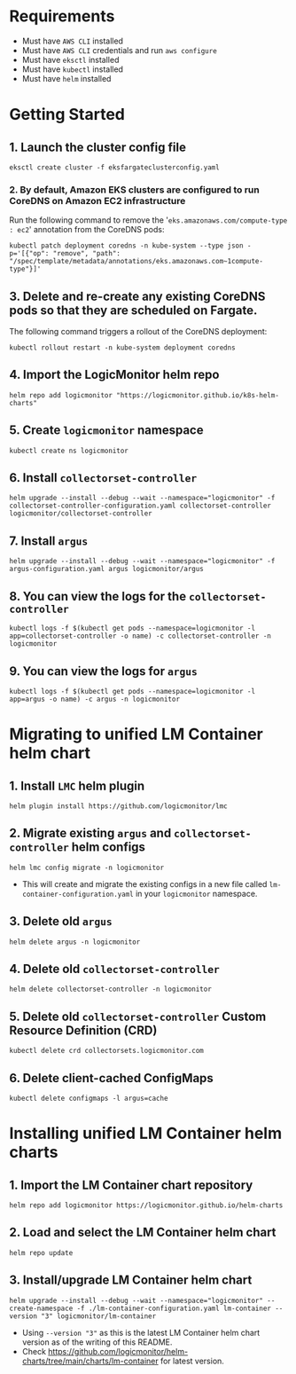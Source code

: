 # Requirements
- Must have `AWS CLI` installed
- Must have `AWS CLI` credentials and run `aws configure`
- Must have `eksctl` installed
- Must have `kubectl` installed
- Must have `helm` installed
# Getting Started

## 1. Launch the cluster config file
```
eksctl create cluster -f eksfargateclusterconfig.yaml
```

### 2. By default, Amazon EKS clusters are configured to run CoreDNS on Amazon EC2 infrastructure
Run the following command to remove the '`eks.amazonaws.com/compute-type : ec2`' annotation from the CoreDNS pods:
```
kubectl patch deployment coredns -n kube-system --type json -p='[{"op": "remove", "path": "/spec/template/metadata/annotations/eks.amazonaws.com~1compute-type"}]'
```

## 3. Delete and re-create any existing CoreDNS pods so that they are scheduled on Fargate. 
The following command triggers a rollout of the CoreDNS deployment:
```
kubectl rollout restart -n kube-system deployment coredns
```

## 4. Import the LogicMonitor helm repo
```
helm repo add logicmonitor "https://logicmonitor.github.io/k8s-helm-charts"
```

## 5. Create `logicmonitor` namespace
```
kubectl create ns logicmonitor
```

## 6. Install `collectorset-controller`
```
helm upgrade --install --debug --wait --namespace="logicmonitor" -f collectorset-controller-configuration.yaml collectorset-controller logicmonitor/collectorset-controller
```

## 7. Install `argus`
```
helm upgrade --install --debug --wait --namespace="logicmonitor" -f argus-configuration.yaml argus logicmonitor/argus
```

## 8. You can view the logs for the `collectorset-controller`
```
kubectl logs -f $(kubectl get pods --namespace=logicmonitor -l app=collectorset-controller -o name) -c collectorset-controller -n logicmonitor
```

## 9. You can view the logs for `argus`
```
kubectl logs -f $(kubectl get pods --namespace=logicmonitor -l app=argus -o name) -c argus -n logicmonitor
```

# Migrating to unified LM Container helm chart

## 1. Install `LMC` helm plugin
```
helm plugin install https://github.com/logicmonitor/lmc
```

## 2. Migrate existing `argus` and `collectorset-controller` helm configs
```
helm lmc config migrate -n logicmonitor
```
- This will create and migrate the existing configs in a new file called `lm-container-configuration.yaml` in your `logicmonitor` namespace.

## 3. Delete old `argus`
```
helm delete argus -n logicmonitor
```

## 4. Delete old `collectorset-controller`
```
helm delete collectorset-controller -n logicmonitor
```

## 5. Delete old `collectorset-controller` Custom Resource Definition (CRD)
```
kubectl delete crd collectorsets.logicmonitor.com
```

## 6. Delete client-cached ConfigMaps
```
kubectl delete configmaps -l argus=cache
```
# Installing unified LM Container helm charts

## 1. Import the LM Container chart repository
```
helm repo add logicmonitor https://logicmonitor.github.io/helm-charts
```
## 2. Load and select the LM Container helm chart
```
helm repo update
```

## 3. Install/upgrade LM Container helm chart
```
helm upgrade --install --debug --wait --namespace="logicmonitor" --create-namespace -f ./lm-container-configuration.yaml lm-container --version "3" logicmonitor/lm-container
```
- Using `--version "3"` as this is the latest LM Container helm chart version as of the writing of this README.
- Check https://github.com/logicmonitor/helm-charts/tree/main/charts/lm-container for latest version.